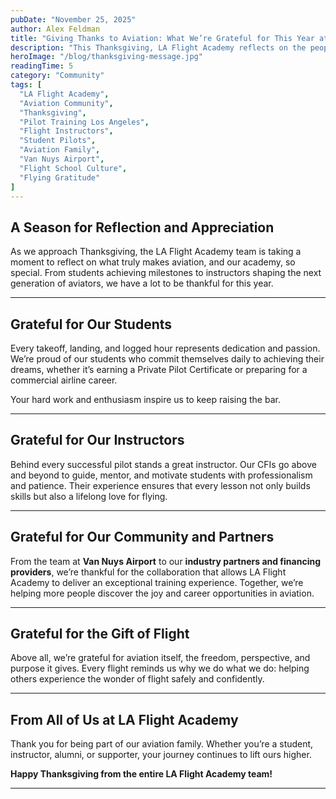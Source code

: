 ```yaml
---
pubDate: "November 25, 2025"
author: Alex Feldman
title: "Giving Thanks to Aviation: What We’re Grateful for This Year at LA Flight Academy"
description: "This Thanksgiving, LA Flight Academy reflects on the people, partnerships, and progress that make our aviation community soar higher each year."
heroImage: "/blog/thanksgiving-message.jpg"
readingTime: 5
category: "Community"
tags: [
  "LA Flight Academy",
  "Aviation Community",
  "Thanksgiving",
  "Pilot Training Los Angeles",
  "Flight Instructors",
  "Student Pilots",
  "Aviation Family",
  "Van Nuys Airport",
  "Flight School Culture",
  "Flying Gratitude"
]
---
```


## A Season for Reflection and Appreciation

As we approach Thanksgiving, the LA Flight Academy team is taking a moment to reflect on what truly makes aviation, and our academy, so special. From students achieving milestones to instructors shaping the next generation of aviators, we have a lot to be thankful for this year.

---

## Grateful for Our Students

Every takeoff, landing, and logged hour represents dedication and passion. We’re proud of our students who commit themselves daily to achieving their dreams, whether it’s earning a Private Pilot Certificate or preparing for a commercial airline career.

Your hard work and enthusiasm inspire us to keep raising the bar.

---

## Grateful for Our Instructors

Behind every successful pilot stands a great instructor. Our CFIs go above and beyond to guide, mentor, and motivate students with professionalism and patience. Their experience ensures that every lesson not only builds skills but also a lifelong love for flying.

---

## Grateful for Our Community and Partners

From the team at **Van Nuys Airport** to our **industry partners and financing providers**, we’re thankful for the collaboration that allows LA Flight Academy to deliver an exceptional training experience. Together, we’re helping more people discover the joy and career opportunities in aviation.

---

## Grateful for the Gift of Flight

Above all, we’re grateful for aviation itself, the freedom, perspective, and purpose it gives. Every flight reminds us why we do what we do: helping others experience the wonder of flight safely and confidently.

---

## From All of Us at LA Flight Academy

Thank you for being part of our aviation family. Whether you’re a student, instructor, alumni, or supporter, your journey continues to lift ours higher.

**Happy Thanksgiving from the entire LA Flight Academy team!**

---